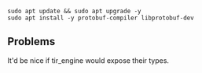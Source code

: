 ```
sudo apt update && sudo apt upgrade -y
sudo apt install -y protobuf-compiler libprotobuf-dev
```

## Problems

It'd be nice if tir_engine would expose their types.
